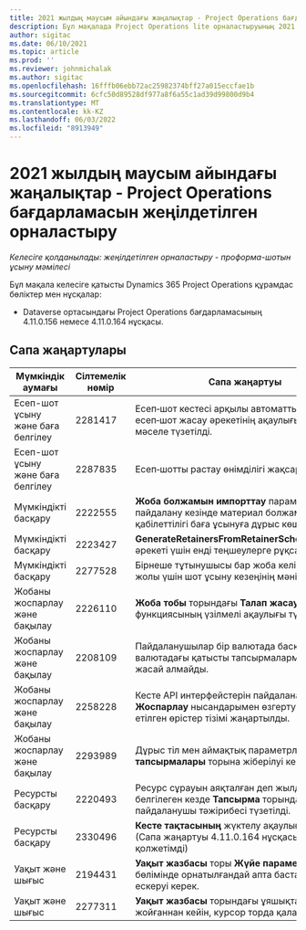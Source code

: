 ```yaml
---
title: 2021 жылдың маусым айындағы жаңалықтар - Project Operations бағдарламасын жеңілдетілген орналастыру
description: Бұл мақалада Project Operations lite орналастыруының 2021 жылдың маусымындағы шығарылымында қолжетімді сапа жаңартулары туралы ақпарат берілген.
author: sigitac
ms.date: 06/10/2021
ms.topic: article
ms.prod: ''
ms.reviewer: johnmichalak
ms.author: sigitac
ms.openlocfilehash: 16fffb06ebb72ac25982374bff27a015eccfae1b
ms.sourcegitcommit: 6cfc50d89528df977a8f6a55c1ad39d99800d9b4
ms.translationtype: MT
ms.contentlocale: kk-KZ
ms.lasthandoff: 06/03/2022
ms.locfileid: "8913949"
---
```

# <a name="whats-new-june-2021---project-operations-lite-deployment"></a>2021 жылдың маусым айындағы жаңалықтар - Project Operations бағдарламасын жеңілдетілген орналастыру

_Келесіге қолданылады: жеңілдетілген орналастыру - проформа-шотын ұсыну мәмілесі_

Бұл мақала келесіге қатысты Dynamics 365 Project Operations құрамдас бөліктер мен нұсқалар:

  - Dataverse ортасындағы Project Operations бағдарламасының 4.11.0.156 немесе 4.11.0.164 нұсқасы.

## <a name="quality-updates"></a>Сапа жаңартулары

| **Мүмкіндік аумағы** | **Сілтемелік нөмір** | **Сапа жаңартуы** |
| --- | --- | --- |
| Есеп-шот ұсыну және баға белгілеу | 2281417 | Есеп‑шот кестесі арқылы автоматты түрде есеп‑шот жасау әрекетінің ақаулығына қатысты мәселе түзетілді. |
| Есеп-шот ұсыну және баға белгілеу | 2287835 |   Есеп‑шотты растау өнімділігі жақсарды. |
| Мүмкіндікті басқару | 2222555 | **Жоба болжамын импорттау** параметрін пайдалану кезінде материал болжамдары төлем қабілеттілігі баға ұсынуға дұрыс көшірілуі керек. |
| Мүмкіндікті басқару | 2223427 | **GenerateRetainersFromRetainerScheduleOptions** әрекеті үшін енді теңшеулерге рұқсат етілді. |
| Мүмкіндікті басқару | 2277528 | Бірнеше тұтынушысы бар жоба келісім‑шарт жолы үшін шот ұсыну кезеңінің мәні түзетілді. |
| Жобаны жоспарлау және бақылау | 2226110 | **Жоба тобы** торындағы **Талап жасау** функциясының үзілмелі ақаулығы түзетілді. |
| Жобаны жоспарлау және бақылау | 2208109 | Пайдаланушылар бір валютада басқа валютадағы қатысты тапсырмалармен жоба жасай алмайды. |
| Жобаны жоспарлау және бақылау | 2258228 | Кесте API интерфейстерін пайдаланатын **Жоспарлау** нысандарымен өзгертуге рұқсат етілген өрістер тізімі жаңартылды. |
| Жобаны жоспарлау және бақылау | 2293989 | Дұрыс тіл мен аймақтық параметрлер **Жоба тапсырмалары** торына жіберілуі керек.|
| Ресурсты басқару | 2220493 | Ресурс сұрауын аяқталған деп жылдам белгілеген кезде **Тапсырма** торындағы пайдаланушы тәжірибесі түзетілді. |
| Ресурсты басқару | 2330496 | **Кесте тақтасының** жүктелу ақаулығы түзетілді. (Сапа жаңартуы 4.11.0.164 нұсқасында қолжетімді) |
| Уақыт және шығыс | 2194431 | **Уақыт жазбасы** торы **Жүйе параметрлері** бөлімінде орнатылғандай апта басталуын ескеруі керек. |
| Уақыт және шығыс | 2277311 | **Уақыт жазбасы** торындағы ұяшықтағы мәнді жойғаннан кейін, курсор торда қалады. |
